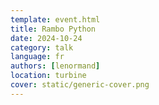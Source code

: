 ```yaml
---
template: event.html
title: Rambo Python
date: 2024-10-24
category: talk
language: fr
authors: [lenormand]
location: turbine
cover: static/generic-cover.png
---
```

